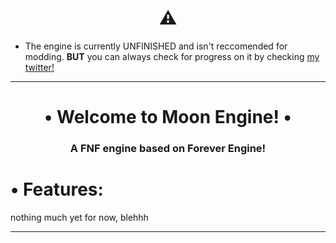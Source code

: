 <h1 align="center">⚠️</h1>

* The engine is currently UNFINISHED and isn't reccomended for modding. **BUT** you can always check for progress on it by checking [my twitter!](https://x.com/toffee_caramel_)

----------------------------------------------

<h1 align="center">• Welcome to Moon Engine! • </h1>
<h3 align="center">A FNF engine based on Forever Engine!</h3>

# • Features:
nothing much yet for now, blehhh

----------------------------------------------
